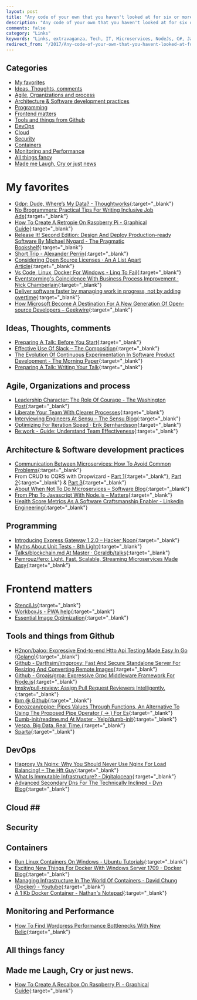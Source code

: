```yaml
---
layout: post
title: "Any code of your own that you haven't looked at for six or more months might as well have been written by someone else."
description: "Any code of your own that you haven't looked at for six or more months might as well have been written by someone else."
comments: false
category: "Links"
keywords: "Links, extravaganza, Tech, IT, Microservices, NodeJs, C#, Javascript, Solution architecture"
redirect_from: "/2017/Any-code-of-your-own-that-you-havent-looked-at-for-six-or-more-months-might-as-well-have-been-written-by-someone-else/"
---
```


## Categories ##
* [My favorites](#favorites)
* [Ideas, Thoughts, comments](#ideas)
* [Agile, Organizations and process](#agile)
* [Architecture & Software development practices](#development)
* [Programming](#net)
* [Frontend matters](#web)
* [Tools and things from Github](#tools)
* [DevOps](#devops)
* [Cloud](#cloud)
* [Security](#security)
* [Containers](#containers)
* [Monitoring and Performance](#monitoring)
* [All things fancy](#buzz)
* [Made me Laugh, Cry or just news](#news)

# My favorites<a name="favorites"></a> #
* [Gdpr: Dude, Where’s My Data? - Thoughtworks](https://www.thoughtworks.com/insights/blog/gdpr-dude-where-s-my-data){:target="_blank"}
* [No Brogrammers: Practical Tips For Writing Inclusive Job Ads](https://blog.hostedgraphite.com/2016/04/26/no-brogrammers-practical-tips-for-writing-inclusive-job-ads/){:target="_blank"}
* [How To Create A Retropie On Raspberry Pi - Graphical Guide](https://davidwalsh.name/retropie-graphical-guide){:target="_blank"}
* [Release It! Second Edition: Design And Deploy Production-ready Software By Michael Nygard - The Pragmatic Bookshelf](https://pragprog.com/book/mnee2/release-it-second-edition){:target="_blank"}
* [Short Trip - Alexander Perrin](http://alexanderperrin.com.au/paper/shorttrip/){:target="_blank"}
* [Considering Open Source Licenses · An A List Apart Article](https://alistapart.com/article/considering-open-source-licenses){:target="_blank"}
* [Vs Code, Linux, Docker For Windows - Linq To Fail](https://www.aaron-powell.com/posts/2017-09-21-vscode-linux-docker-windows/){:target="_blank"}
* [Eventstorming's Coincidence With Business Process Improvement · Nick Chamberlain](https://buildplease.com/pages/lean/){:target="_blank"}
* [Deliver software faster by managing work in progress, not by adding overtime](https://developers.soundcloud.com/blog/deliver-software-faster-by-managing-work-in-progress-not-by-adding-overtime){:target="_blank"}
* [How Microsoft Become A Destination For A New Generation Of Open-source Developers – Geekwire](https://www.geekwire.com/2017/microsoft-become-destination-new-generation-open-source-developers/){:target="_blank"}


## Ideas, Thoughts, comments <a name="ideas"></a> ##
* [Preparing A Talk: Before You Start](http://blog.juliaferraioli.com/2017/09/preparing-talk-before-you-start.html){:target="_blank"}
* [Effective Use Of Slack – The Composition](https://the-composition.com/effective-use-of-slack-2189896aba67){:target="_blank"}
* [The Evolution Of Continuous Experimentation In Software Product Development - The Morning Paper](https://blog.acolyer.org/2017/09/29/the-evolution-of-continuous-experimentation-in-software-product-development/){:target="_blank"}
* [Preparing A Talk: Writing Your Talk](http://blog.juliaferraioli.com/2017/10/preparing-talk-writing-your-talk.html){:target="_blank"}

## Agile, Organizations and process<a name="agile"></a> ##
* [Leadership Character: The Role Of Courage - The Washington Post](https://www.washingtonpost.com/blogs/guest-insights/post/leadership-character-the-role-of-courage/2011/04/04/AGvfAohH_blog.html?__s=wakwmyepmhismx8ehtnp&tid=a_inl){:target="_blank"}
* [Liberate Your Team With Clearer Processes](https://www.strategy-business.com/blog/Liberate-Your-Team-with-Clearer-Processes?__s=wakwmyepmhismx8ehtnp){:target="_blank"}
* [Interviewing Engineers At Sensu – The Sensu Blog](https://blog.sensuapp.org/interviewing-engineers-at-sensu-e4fc35cd601f){:target="_blank"}
* [Optimizing For Iteration Speed · Erik Bernhardsson](https://erikbern.com/2017/07/06/optimizing-for-iteration-speed.html){:target="_blank"}
* [Re:work - Guide: Understand Team Effectiveness](https://rework.withgoogle.com/guides/understanding-team-effectiveness/steps/introduction/){:target="_blank"}


## Architecture & Software development practices <a name="development"></a> ##
* [Communication Between Microservices: How To Avoid Common Problems](https://stackify.com/communication-microservices-avoid-common-problems/){:target="_blank"}
* From CRUD to CQRS with Dropwizard - [Part 1](http://dresscode.renttherunway.com/blog/cqrs1){:target="_blank"}, [Part 2](http://dresscode.renttherunway.com/blog/cqrs2){:target="_blank"} & [Part 3](http://dresscode.renttherunway.com/blog/cqrs3){:target="_blank"}
* [About When Not To Do Microservices – Software Blog](http://blog.christianposta.com/microservices/when-not-to-do-microservices/){:target="_blank"}
* [From Php To Javascript With Node.js – Matters](https://blog.matters.tech/migrating-from-php-to-javascript-with-node-js-155534498b58){:target="_blank"}
* [Health Score Metrics As A Software Craftsmanship Enabler - Linkedin Engineering](https://engineering.linkedin.com/blog/2017/10/health-score-metrics-as-a-software-craftsmanship-enabler?__s=6izvcszagfpuqzzmdi2h){:target="_blank"}

## Programming <a name="net"></a> ##
* [Introducing Express Gateway 1.2.0 – Hacker Noon](https://hackernoon.com/introducing-express-gateway-1-2-0-19a1fc29587b){:target="_blank"}
* [Myths About Unit Tests - 8th Light](https://8thlight.com/blog/fabien-townsend/2017/09/19/myths-about-unit-tests.html){:target="_blank"}
* [Talks/blockchain.md At Master · Geraldb/talks](https://github.com/geraldb/talks/blob/master/blockchain.md){:target="_blank"}
* [Pemrouz/fero: Light, Fast, Scalable, Streaming Microservices Made Easy](https://github.com/pemrouz/fero){:target="_blank"}

# Frontend matters <a name="web"></a> ##
* [StencilJs](https://stenciljs.com/){:target="_blank"}
* [WorkboxJs - PWA help](https://workboxjs.org/){:target="_blank"}
* [Essential Image Optimization](https://images.guide/){:target="_blank"}

## Tools and things from Github <a name="tools"></a> ##
* [H2non/baloo: Expressive End-to-end Http Api Testing Made Easy In Go (Golang)](https://github.com/h2non/baloo){:target="_blank"}
* [Github - Darthsim/imgproxy: Fast And Secure Standalone Server For Resizing And Converting Remote Images](https://github.com/DarthSim/imgproxy){:target="_blank"}
* [Github - Groajs/groa: Expressive Grpc Middleware Framework For Node.js](https://github.com/GroaJS/groa){:target="_blank"}
* [Imsky/pull-review: Assign Pull Request Reviewers Intelligently.](https://github.com/imsky/pull-review){:target="_blank"}
* [Ibm @ Github](https://ibm.github.io/){:target="_blank"}
* [Egeozcan/ppipe: Pipes Values Through Functions, An Alternative To Using The Proposed Pipe Operator ( -> ) For Es](https://github.com/egeozcan/ppipe){:target="_blank"}
* [Dumb-init/readme.md At Master · Yelp/dumb-init](https://github.com/Yelp/dumb-init/blob/master/README.md){:target="_blank"}
* [Vespa. Big Data. Real Time.](http://vespa.ai/#features){:target="_blank"}
* [Sparta](http://gosparta.io/){:target="_blank"}


## DevOps<a name="devops"></a> ##
* [Haproxy Vs Nginx: Why You Should Never Use Nginx For Load Balancing! – The Hft Guy](https://thehftguy.com/2016/10/03/haproxy-vs-nginx-why-you-should-never-use-nginx-for-load-balancing/){:target="_blank"}
* [What Is Immutable Infrastructure? - Digitalocean](https://www.digitalocean.com/community/tutorials/what-is-immutable-infrastructure){:target="_blank"}
* [Advanced Secondary Dns For The Technically Inclined - Dyn Blog](https://dyn.com/blog/advanced-secondary-dns-for-the-technically-inclined/){:target="_blank"}

## Cloud <a name="cloud"></a>##

## Security<a name="security"></a> ##

## Containers <a name="containers"></a> ##
* [Run Linux Containers On Windows - Ubuntu Tutorials](https://tutorials.ubuntu.com/tutorial/tutorial-windows-ubuntu-hyperv-containers#0){:target="_blank"}
* [Exciting New Things For Docker With Windows Server 1709 - Docker Blog](https://blog.docker.com/2017/09/docker-windows-server-1709/){:target="_blank"}
* [Managing Infrastructure In The World Of Containers - David Chung (Docker) - Youtube](https://www.youtube.com/watch?v=lISIuYz1cHY&list=PLcHZXHMeDzxUFXG2SucvyDBB5GzrSrMup&index=2){:target="_blank"}
* [A 1 Kb Docker Container - Nathan's Notepad](https://blog.quickmediasolutions.com/2017/09/28/a-1-kb-docker-container.html){:target="_blank"}

## Monitoring and Performance <a name="monitoring"></a> ##
* [How To Find Wordpress Performance Bottlenecks With New Relic](https://kinsta.com/blog/wordpress-performance-new-relic/){:target="_blank"}
## All things fancy <a name="buzz"></a> ##

## Made me Laugh, Cry or just news. <a name="news"></a> ##
* [How To Create A Recalbox On Raspberry Pi - Graphical Guide](https://davidwalsh.name/recalbox-guide){:target="_blank"}

<!-- 52:54:00:20:c5:0d -->